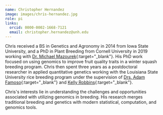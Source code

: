 ```yaml
---
name: Christopher Hernandez 
image: images/chris-hernandez.jpg
role: pi
links:
  orcid: 0000-0002-1668-7121
  email: christopher.hernandez@unh.edu 
---
```


Chris received a BS in Genetics and Agronomy in 2014 from Iowa State University, and a PhD in Plant Breeding from Cornell University in 2019 working with [Dr. Michael Mazourek](https://cals.cornell.edu/michael-mazourek){:target="_blank"}.
His PhD work focused on using genomics to improve fruit quality traits in a winter squash breeding program.
Chris then spent three years as a postdoctoral researcher in applied quantitative genetics working with the Louisiana State University rice breeding program under the supervision of [Drs. Adam Famoso](https://www.lsuagcenter.com/profiles/afamoso){:target="_blank"} and [Kelly Robbins](https://cals.cornell.edu/kelly-r-robbins){:target="_blank"}. 

Chris's interests lie in understanding the challenges and opportunities associated with utilizing genomics in breeding. His research
merges traditional breeding and genetics with modern statistical, computation, and genomics tools.
